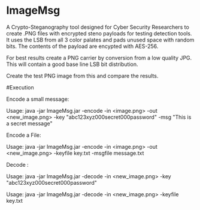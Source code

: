 # ImageMsg 
A Crypto-Steganography tool designed for Cyber Security Researchers to create .PNG files with encrypted steno payloads for testing detection tools.  It uses the LSB from all 3 color palates and pads unused space with random bits.  The contents of the payload are encypted with AES-256.

For best results create a PNG carrier by conversion from a low quality JPG.  This will contain a good base line LSB bit distribution.

Create the test PNG image from this and compare the results.


#Execution


Encode a small message:

Usage: java -jar ImageMsg.jar -encode -in <image.png> -out <new_image.png> -key "abc123xyz000secret000password" -msg "This is a secret message"


Encode a File:


Usage: java -jar ImageMsg.jar -encode -in <image.png> -out <new_image.png> -keyfile key.txt -msgfile message.txt 


Decode :

Usage: java -jar ImageMsg.jar -decode -in <new_image.png> -key "abc123xyz000secret000password" 

Usage: java -jar ImageMsg.jar -decode -in <new_image.png> -keyfile key.txt 

